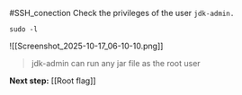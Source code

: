 
#SSH_conection
Check the privileges of the user `jdk-admin.`

```
sudo -l
```

![[Screenshot_2025-10-17_06-10-10.png]]

> jdk-admin can run any jar file as the root user

**Next step:** [[Root flag]]